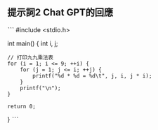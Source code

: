 ## 提示詞2 Chat GPT的回應
ˋˋˋ
#include <stdio.h>

int main() {
    int i, j;
    
    // 打印九九乘法表
    for (i = 1; i <= 9; ++i) {
        for (j = 1; j <= i; ++j) {
            printf("%d * %d = %d\t", j, i, j * i);
        }
        printf("\n");
    }
    
    return 0;
}
ˋˋˋ
